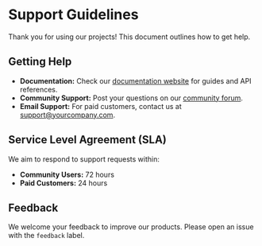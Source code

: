 # Support Guidelines

Thank you for using our projects! This document outlines how to get help.

## Getting Help

- **Documentation:** Check our [documentation website](https://your-documentation-link) for guides and API references.
- **Community Support:** Post your questions on our [community forum](https://your-community-forum-link).
- **Email Support:** For paid customers, contact us at [support@yourcompany.com](mailto:support@yourcompany.com).

## Service Level Agreement (SLA)

We aim to respond to support requests within:

- **Community Users:** 72 hours
- **Paid Customers:** 24 hours

## Feedback

We welcome your feedback to improve our products. Please open an issue with the `feedback` label.
